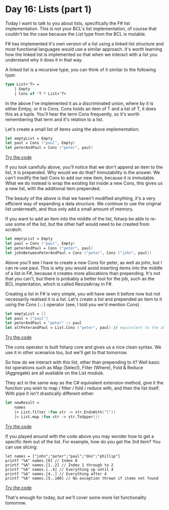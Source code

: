 # Day 16: Lists (part 1)

Today I want to talk to you about lists, specifically the F# list implementation. This is not your BCL's list implementation, of course that couldn't be the case because the List type from the BCL is mutable.

F# has implemented it's own version of a list using a linked list structure and most functional languages would use a similar approach. It's worth learning how the linked list is implemented so that when we interact with a list you understand why it does it in that way.

A linked list is a recursive type, you can think of it similar to the following type:

```fsharp
type List<'T> =
    | Empty
    | Cons of 'T * List<'T>
```

In the above I've implemented it as a discriminated union, where by it is either Emtpy, or it is Cons. Cons holds an item of T and a list of T, it does this as a tuple. You'll hear the term Cons frequently, so it's worth remembering that term and it's relation to a list.

Let's create a small list of items using the above implementation:

```fsharp
let emptyList = Empty
let paul = Cons ("paul", Empty)
let peterAndPaul = Cons ("peter", paul)
```
[Try the code](https://try.fsharp.org/#?code=C4TwDgpgBAMglgZ2AHgOQBUB8UC8BYAKCmKgB8oBRAWzFEJLKgGEB7AOwShYDMoMoAVLEQoMmQoQA2EYFAg1Q8JLkoKQUmVDABDAK6SVrDlAAUAIh36zAGlW0QASg2zIwCACcAgmwAmABT0DHGZ2TnNXDxstQKcCQjB3ODZgXjMAUk8zOTUlYHjE5NSMrMtJfKSUqHTMrRkPb39AoA&html=DwCwLgtgNgfAsAKAAQqaApgQwCb2ag4CdMTJcMABwFp0BHAVwEsA3AXgCIBhAewDsw6AdQAqAT0roOSAMb9BAzoIAeYAPThoAbhkhMAJwDOJNgzAAzagA4OeQhqy5EhAEY9sYu6mBq3HvD6asEA&css=Q)

If you look carefully above, you'll notice that we don't append an item to the list, it is prepended. Why would we do that? Immutability is the answer. We can't modify the last Cons to add our new item, because it is immutable. What we do instead is wrap the existing list inside a new Cons, this gives us a new list, with the additional item prepended.

The beauty of the above is that we haven't modified anything, it's a very efficient way of expanding a data structure. We continue to use the original list underneath, and thus only add a small amount of memory.

If you want to add an item into the middle of the list, fsharp be able to re-use some of the list, but the other half would need to be created from scratch:

```fsharp
let emptyList = Empty
let paul = Cons ("paul", Empty)
let peterAndPaul = Cons ("peter", paul)
let johnBetweenPeterAndPaul = Cons ("peter", Cons ("john", paul))
```

Above you'll see I have to create a new Cons for peter, as well as john, but I can re-use paul. This is why you would avoid inserting items into the middle of a list in F#, because it creates more allocations than prepending. It's not that you can't, but there is probably a better tool for the job, such as the BCL implentation, which is called ResizeArray in F#.

Creating a list in F# is very simple, you will have seen it before now but not necessarily realised it is a list. Let's create a list and prepended an item to it using the Cons (```::```) operator (see, I told you we'd mention Cons)

```fsharp
let emptyList = []
let paul = ["paul"]
let peterAndPaul = "peter" :: paul
let altPeterandPaul = List.Cons ("peter", paul) // equivalent to the above
```
[Try the code](https://try.fsharp.org/#?code=LAKANgpgLgBBC2AHKBPAMgSwM6wLwwG0BdUSWRAQwFcwZ8CAiSmhk8aGRaCAJwEEAdgBMACtVr4m3HgxgAuOZ3GkOFMFBHSKwsTToxMOAHQBhAPYCsMABRSovBgBolNAJQwA9B7gBHKhgA3NQgBWCgzGCgACwgYCgAjMwCIUFBEHgxQgDMYBgBSPllmMDSM7NyCoulBUWUQdMyoHPzCuPVNex5tWpogA&html=DwCwLgtgNgfAsAKAAQqaApgQwCb2ag4CdMTJcMABwFp0BHAVwEsA3AXgCIBhAewDsw6AdQAqAT0roOSAMb9BAzoIAeYAPThoAbhkhMAJwDOJNgzAAzagA4OeQhqy5EhAEY9sYu6mBq3HvD6asEA&css=Q)

The cons operator is built fsharp core and gives us a nice clean syntax. We use it in other scenarios too, but we'll get to that tomorrow.

So how do we interact with this list, other than prepending to it? Well basic list operations such as Map (Select), Filter (Where), Fold & Reduce (Aggregate) are all available on the List module.

They act in the same way as the C# equivalent extension method, give it the function you wish to map / filter / fold / reduce with, and then the list itself. With pipe it isn't drastically different either:

```fsharp
let newResult =
    names
    |> List.filter (fun str -> str.EndsWith("l"))
    |> List.map (fun str -> str.ToUpper())
```
[Try the code](https://try.fsharp.org/#?code=LAKANgpgLgBAdgQwLYQM4wLwwNowEQAO0EATnjANz4EICuY5AuqKJLHBAO4BKa9sGUDGHxkaISIA+APhgAZAJaooAOgBmCsFFIwAFGtpwYykjAC0skyoCicACaoA6gqgALXXgYBKLxOEz5JVUkBAI9AyMTc0soEhUAFQB7AFUCIhJdHxYQAhIFOCg1fABSAEFyDh4+LSA&html=DwCwLgtgNgfAsAKAAQqaApgQwCb2ag4CdMTJcMABwFp0BHAVwEsA3AXgCIBhAewDsw6AdQAqAT0roOSAMb9BAzoIAeYAPThoAbhkhMAJwDOJNgzAAzagA4OeQhqy5EhAEY9sYu6mBq3HvD6asEA&css=Q)

If you played around with the code above you may wonder how to get a specific item out of the list. For example, how do you get the 3rd item? You can use slicing:

```
let names = ["john";"peter";"paul";"don";"phillip"]
printf "%A" names.[0] // Index 0
printf "%A" names.[1..2] // Index 1 through to 2 
printf "%A" names.[..4] // Everything up until 4
printf "%A" names.[4..] // Everything after 4
printf "%A" names.[5..100] // No exception thrown if items not found
```
[Try the code](https://try.fsharp.org/#?code=LAKANgpgLgBAdgQwLYQM4wLwwNoCIBWA9gBZy4DcuADtBAE4XUICuYjAJoWZVcQJZgwfKrgC6oKnT5woAMxi4ApAEFc8ZGgB02AAyiYAegMwAknHYQAHjB0SpM+UtXqUqbQEZNmgEz6jp8ysYdxgoYjpCZgBzYlDCGG8YO2k5BRU1RFdtLwAWP2MAUQA3egBPMOkomGYqapkBGBzkhzTnTK1sHK98mGKyirgqhFkoekbm1KcMjTdsAFYvdx09Q2MAOXirAGMIKig+LlDwwgB3OBg+eT5RpHQ4QlhZSPMgA&html=DwCwLgtgNgfAsAKAAQqaApgQwCb2ag4CdMTJcMABwFp0BHAVwEsA3AXgCIBhAewDsw6AdQAqAT0roOSAMb9BAzoIAeYAPThoAbhkhMAJwDOJNgzAAzagA4OeQhqy5EhAEY9sYu6mBq3HvD6asEA&css=Q)

That's enough for today, but we'll cover some more list functionality tomorrow.